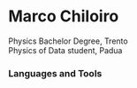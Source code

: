 # Marco Chiloiro

Physics Bachelor Degree, Trento \
Physics of Data student, Padua

### Languages and Tools
